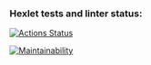 ### Hexlet tests and linter status:
[![Actions Status](https://github.com/piafson/java-project-61/workflows/hexlet-check/badge.svg)](https://github.com/piafson/java-project-61/actions)

[![Maintainability](https://api.codeclimate.com/v1/badges/cf37f972214aeaa9ab2d/maintainability)](https://codeclimate.com/github/piafson/java-project-61/maintainability)
